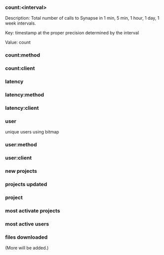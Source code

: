 ### count:\<interval\> ###

Description: Total number of calls to Synapse in 1 min, 5 min, 1 hour, 1 day, 1 week intervals.

Key: timestamp at the proper precision determined by the interval

Value: count

### count:method ###

### count:client ###

### latency ###

### latency:method ###

### latency:client ###

### user ###

unique users using bitmap

### user:method

### user:client ###

### new projects ###

### projects updated ###

### project  ###

### most activate projects ###

### most active users ###

### files downloaded ###

(More will be added.)